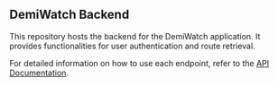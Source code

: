 ## DemiWatch Backend

This repository hosts the backend for the DemiWatch application. It provides functionalities for user authentication and route retrieval.

For detailed information on how to use each endpoint, refer to the [API Documentation](https://documenter.getpostman.com/view/23416612/2s9YJgSfUB).

